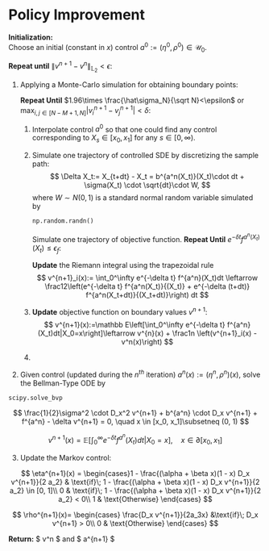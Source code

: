 # Policy Improvement

**Initialization:**  
Choose an initial (constant in $x$) control $a^0:=(\eta^0, \rho^0)\in \mathcal U_0$. 

**Repeat until** $\|v^{n+1} - v^n\|_{\mathbb L_2}<\epsilon$: 

1. Applying a Monte-Carlo simulation for obtaining boundary points: 

   **Repeat Until** $1.96\times \frac{\hat\sigma_N}{\sqrt N}<\epsilon$ or $\max_{i,j\in [N-M+1, N]}|v_i^{n+1}- v^{n+1}_j|<\delta$: 

   	1. Interpolate control $a^0$ so that one could find any control corresponding to $X_s\in [x_0, x_1]$ for any $s\in [0, \infty)$. 

   	2. Simulate one trajectory of controlled SDE by discretizing the sample path: 
       $$
       \Delta X_t:= X_{t+dt} - X_t = b^{a^n(X_t)}(X_t)\cdot dt + \sigma(X_t) \cdot \sqrt{dt}\cdot W,
       $$
       where $W\sim N(0, 1)$ is a standard normal random variable simulated by 

       ```python
       np.random.randn()
       ```

       Simulate one trajectory of objective function. **Repeat Until** $e^{-\delta t} f^{a^n(X_t)}{(X_t)}\leq \epsilon_{f}$: 

       **Update** the Riemann integral using the trapezoidal rule
       $$
       v^{n+1}_i(x):= \int_0^\infty e^{-\delta t} f^{a^n}(X_t)dt \leftarrow \frac12\left(e^{-\delta t} f^{a^n(X_t)}{(X_t)} + e^{-\delta (t+dt)} f^{a^n(X_t+dt)}{(X_t+dt)}\right) dt
       $$

   	3. **Update** objective function on boundary values $v^{n+1}$: 
       $$
       v^{n+1}(x):=\mathbb E\left[\int_0^\infty e^{-\delta t} f^{a^n}(X_t)dt|X_0=x\right]\leftarrow v^{n}(x) + \frac1n \left(v^{n+1}_i(x) -v^n(x)\right)
       $$

   	4. 

   

2. Given control (updated during the $n^{th}$ iteration) $a^n(x):= (\eta^n,\rho^n)(x)$, solve the Bellman-Type ODE by 

```python
scipy.solve_bvp
```

$$
\frac{1}{2}\sigma^2 \cdot D_x^2 v^{n+1} + b^{a^n} \cdot D_x v^{n+1} + f^{a^n} - \delta v^{n+1} = 0,
\quad x \in [x_0, x_1]\subsetneq (0, 1)
$$

$$
v^{n+1}(x) = \mathbb E\left[\int_0^\infty e^{-\delta t} f^{a^n}(X_t)dt|X_0=x\right], \quad x \in \partial [x_0, x_1]
$$

3. Update the Markov control: 

$$
\eta^{n+1}(x) = 
\begin{cases}1 - \frac{(\alpha + \beta x)(1 - x) D_x v^{n+1}}{2 a_2} & \text{if}\; 1 - \frac{(\alpha + \beta x)(1 - x) D_x v^{n+1}}{2 a_2} \in [0, 1]\\
0 & \text{if}\; 1 - \frac{(\alpha + \beta x)(1 - x) D_x v^{n+1}}{2 a_2} < 0\\
1 & \text{Otherwise}
\end{cases}
$$

$$
\rho^{n+1}(x)=
\begin{cases}
\frac{D_x v^{n+1}}{2a_3x} &\text{if}\; D_x v^{n+1} > 0\\
0 & \text{Otherwise}
\end{cases}
$$

**Return:** $ v^n $ and $ a^{n+1} $

